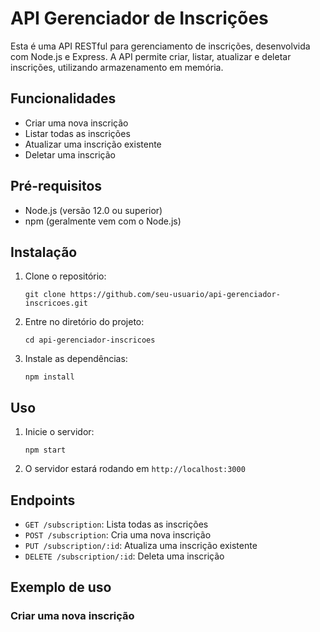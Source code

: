 # API Gerenciador de Inscrições

Esta é uma API RESTful para gerenciamento de inscrições, desenvolvida com Node.js e Express. A API permite criar, listar, atualizar e deletar inscrições, utilizando armazenamento em memória.

## Funcionalidades

- Criar uma nova inscrição
- Listar todas as inscrições
- Atualizar uma inscrição existente
- Deletar uma inscrição

## Pré-requisitos

- Node.js (versão 12.0 ou superior)
- npm (geralmente vem com o Node.js)

## Instalação

1. Clone o repositório:
   ```
   git clone https://github.com/seu-usuario/api-gerenciador-inscricoes.git
   ```

2. Entre no diretório do projeto:
   ```
   cd api-gerenciador-inscricoes
   ```

3. Instale as dependências:
   ```
   npm install
   ```

## Uso

1. Inicie o servidor:
   ```
   npm start
   ```

2. O servidor estará rodando em `http://localhost:3000`

## Endpoints

- `GET /subscription`: Lista todas as inscrições
- `POST /subscription`: Cria uma nova inscrição
- `PUT /subscription/:id`: Atualiza uma inscrição existente
- `DELETE /subscription/:id`: Deleta uma inscrição

## Exemplo de uso

### Criar uma nova inscrição
